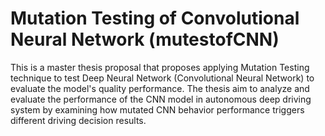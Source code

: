 # Mutation Testing of Convolutional Neural Network (mutestofCNN)
This is a master thesis proposal that proposes applying Mutation Testing technique to test Deep Neural Network (Convolutional Neural Network) to evaluate the model's quality performance. The thesis aim to analyze and evaluate the performance of the CNN model in autonomous deep driving system by examining how mutated CNN behavior performance triggers different driving decision results.
